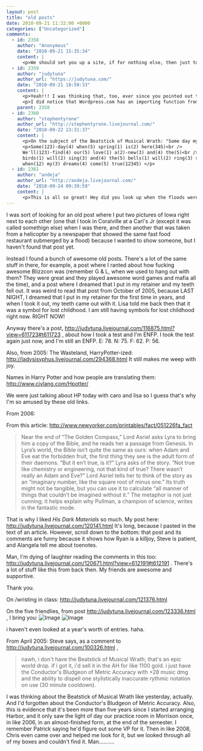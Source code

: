 ```yaml
---
layout: post
title: "old posts"
date: 2010-09-21 11:32:00 +0000
categories: ["Uncategorized"]
comments:
  - id: 2358
    author: "Anonymous"
    date: "2010-09-21 15:35:34"
    content: |
      <p>We should set you up a site, if for nothing else, then just to backup all these posts. ^_^</p>
  - id: 2359
    author: "judytuna"
    author_url: "https://judytuna.com/"
    date: "2010-09-21 18:50:33"
    content: |
      <p>Yeah!!! I was thinking that, too, ever since you pointed out that they could all vanish. I almost never look back at them, but when I do, man, it's hilarious.</p>
      <p>I did notice that Wordpress.com has an importing function from LJ...</p>
    parent: 2358
  - id: 2360
    author: "stephentyrone"
    author_url: "http://stephentyrone.livejournal.com/"
    date: "2010-09-22 23:31:37"
    content: |
      <p>On the subject of the Beatstick of Musical Wrath: "Some day my prince will come" is not only a fantastic title for a pornographic film, but also a great song to sing in 5/4:</p>
      <p>Some(123)-day(4) when(5) spring(1) is(2) here(345)<br />
      We'll(123)-find(4) our(5) love(1) a(2)-new(3) and(4) the(5)<br />
      birds(1) will(2) sing(3) and(4) the(5) bells(1) will(2) ring(3) some(4) day(5)<br />
      when(12) my(3) dreams(4) come(5) true(12345) </p>
  - id: 2361
    author: "andeja"
    author_url: "http://andeja.livejournal.com/"
    date: "2010-09-24 09:39:59"
    content: |
      <p>This is all so great! Hey did you look up when the floods were? That might help you find your post.  There was a big one in June 2008 but that is too recent?</p>
---
```


I was sort of looking for an old post where I put two pictures of Iowa right next to each other (one that I took in Coralville at a Carl's Jr (except it was called somethign else) when I was there, and then another that was taken from a helicopter by a newspaper that showed the same fast food restaurant submerged by a flood) because I wanted to show someone, but I haven't found that post yet. 

Instead I found a bunch of awesome old posts. There's a lot of the same stuff in there, for example, a post where I ranted about how fucking awesome Blizzcon was (remember G & L, when we used to hang out with them? They were great and they played awesome word games and mafia all the time), and a post where I dreamed that I put in my retainer and my teeth fell out. It was weird to read that post from October of 2005, because LAST NIGHT, I dreamed that I put in my retainer for the first time in years, and when I took it out, my teeth came out with it. Lisa told me back then that it was a symbol for lost childhood. I am still having symbols for lost childhood right now. RIGHT NOW! 

Anyway there's a post, http://judytuna.livejournal.com/116875.html?view=611723#t611723 , about how I took a test and I'm ENFP. I took the test again just now, and I'm still an ENFP. E: 78. N: 75. F: 62. P: 56.

Also, from 2005: 
The Wasteland, HarryPotter-ized: http://ladysisyphus.livejournal.com/294368.html
It still makes me weep with joy.

Names in Harry Potter and how people are translating them: http://www.cjvlang.com/Hpotter/

We were just talking about HP today with caro and lisa so I guess that's why I'm so amused by these old links. 

From 2006:

From this article: http://www.newyorker.com/printables/fact/051226fa_fact
> Near the end of “The Golden Compass,” Lord Asriel asks Lyra to bring him a copy of the Bible, and he reads her a passage from Genesis. In Lyra’s world, the Bible isn’t quite the same as ours: when Adam and Eve eat the forbidden fruit, the first thing they see is the adult form of their daemons. “But it en’t true, is it?” Lyra asks of the story. “Not true like chemistry or engineering, not that kind of true? There wasn’t really an Adam and Eve?” Lord Asriel tells her to think of the story as an “imaginary number, like the square root of minus one.” Its truth might not be tangible, but you can use it to calculate “all manner of things that couldn’t be imagined without it.” The metaphor is not just cunning; it helps explain why Pullman, a champion of science, writes in the fantastic mode.

That is why I liked *His Dark Materials* so much.
My post here: http://judytuna.livejournal.com/120141.html
It's long, because I pasted in the text of an article. However, scroll down to the bottom: that post and its comments are funny because it shows how Ryan is a killjoy, Steve is patient, and Alangela tell me about toenotes.

Man, I'm dying of laughter reading the comments in this too: http://judytuna.livejournal.com/120671.html?view=612191#t612191   . There's a lot of stuff like this from back then. My friends are awesome and supportive.

Thank you.

On /wristing in class: http://judytuna.livejournal.com/121376.html

On the five friendlies, from post http://judytuna.livejournal.com/123336.html , I bring you:
![Image](http://images.beijing2008.cn/83/02/Img211990283.jpg) ![Image](http://images.beijing-2008.org/03/03/Img211990303.jpg)

i haven't even looked at a year's worth of entries. haha.

From April 2005: Steve says, as a comment to http://judytuna.livejournal.com/100326.html , 
> nawh, i don't have the Beatstick of Musical Wrath; that's an epic world drop. if i got it, i'd sell it in the AH for like 1100 gold. i just have the Conductor's Bludgeon of Metric Accuracy with +28 music dmg and the ability to dispell one stylistically inaccurate rythmic notation on use (30 minute cooldown).

I was thinking about the Beatstick of Musical Wrath like yesterday, actually. And I'd forgotten about the Conductor's Bludgeon of Metric Accuracy. 
Also, this is evidence that it's been more than five years since I started arranging Harbor, and it only saw the light of day our practice room in Morrison once, in like 2006, in an almost-finished form, at the end of the semester. I remember Patrick saying he'd figure out some VP for it. Then in like 2008, Chris even came over and helped me look for it, but we looked through all of my boxes and couldn't find it. Man..........